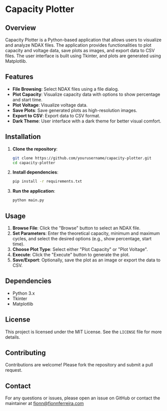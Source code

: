 # Capacity Plotter

## Overview

Capacity Plotter is a Python-based application that allows users to visualize and analyze NDAX files. The application provides functionalities to plot capacity and voltage data, save plots as images, and export data to CSV files. The user interface is built using Tkinter, and plots are generated using Matplotlib.

## Features

- **File Browsing**: Select NDAX files using a file dialog.
- **Plot Capacity**: Visualize capacity data with options to show percentage and start time.
- **Plot Voltage**: Visualize voltage data.
- **Save Plots**: Save generated plots as high-resolution images.
- **Export to CSV**: Export data to CSV format.
- **Dark Theme**: User interface with a dark theme for better visual comfort.

## Installation

1. **Clone the repository**:
    ```sh
    git clone https://github.com/yourusername/capacity-plotter.git
    cd capacity-plotter
    ```

2. **Install dependencies**:
    ```sh
    pip install -r requirements.txt
    ```

3. **Run the application**:
    ```sh
    python main.py
    ```

## Usage

1. **Browse File**: Click the "Browse" button to select an NDAX file.
2. **Set Parameters**: Enter the theoretical capacity, minimum and maximum cycles, and select the desired options (e.g., show percentage, start time).
3. **Choose Plot Type**: Select either "Plot Capacity" or "Plot Voltage".
4. **Execute**: Click the "Execute" button to generate the plot.
5. **Save/Export**: Optionally, save the plot as an image or export the data to CSV.

## Dependencies

- Python 3.x
- Tkinter
- Matplotlib

## License

This project is licensed under the MIT License. See the `LICENSE` file for more details.

## Contributing

Contributions are welcome! Please fork the repository and submit a pull request.

## Contact

For any questions or issues, please open an issue on GitHub or contact the maintainer at fionn@fionnferreira.com